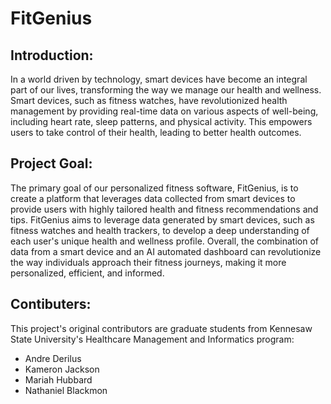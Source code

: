 # FitGenius

## Introduction:
In a world driven by technology, smart devices have become an integral part of our lives, transforming the way we manage our health and wellness. Smart devices, such as fitness watches, have revolutionized health management by providing real-time data on various aspects of well-being, including heart rate, sleep patterns, and physical activity. This empowers users to take control of their health, leading to better health outcomes. 

## Project Goal:
The primary goal of our personalized fitness software, FitGenius, is to create a  platform that leverages data collected from smart devices to provide users with highly tailored health and fitness recommendations and tips. FitGenius aims to leverage data generated by smart devices, such as fitness watches and health trackers, to develop a deep understanding of each user's unique health and wellness profile. Overall, the combination of data from a smart device and an AI automated dashboard can revolutionize the way individuals approach their fitness journeys, making it more personalized, efficient, and informed. 



## Contibuters: 
This project's original contributors are graduate students from Kennesaw State University's Healthcare Management and Informatics program:
- Andre Derilus
- Kameron Jackson
- Mariah Hubbard
- Nathaniel Blackmon
